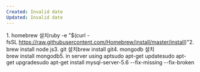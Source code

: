 ```yaml
---
Created: Invalid date
Updated: Invalid date
---
```

1. homebrew 설치ruby -e "$(curl -fsSL https://raw.githubusercontent.com/Homebrew/install/master/install)"2. brew install node js3. git 설치brew install git4. mongodb 설치brew install mongodb5. in server using aptsudo apt-get updatesudo apt-get upgradesudo apt-get install mysql-server-5.6 --fix-missing --fix-broken